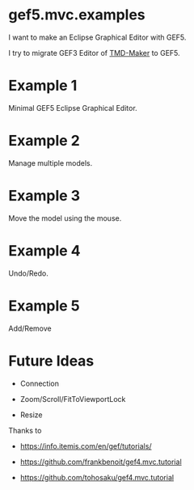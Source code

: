# gef5.mvc.examples
I want to make an Eclipse Graphical Editor with GEF5.

I try to migrate GEF3 Editor of [TMD-Maker](https://github.com/tmdmaker/tmdmaker) to GEF5.

Example 1
=========

Minimal GEF5 Eclipse Graphical Editor.

Example 2
=========

Manage multiple models.

Example 3
=========

Move the model using the mouse.

Example 4
=========
Undo/Redo.

Example 5
=========

Add/Remove

Future Ideas
==========

* Connection

* Zoom/Scroll/FitToViewportLock

* Resize

Thanks to

- https://info.itemis.com/en/gef/tutorials/

- https://github.com/frankbenoit/gef4.mvc.tutorial

- https://github.com/tohosaku/gef4.mvc.tutorial

